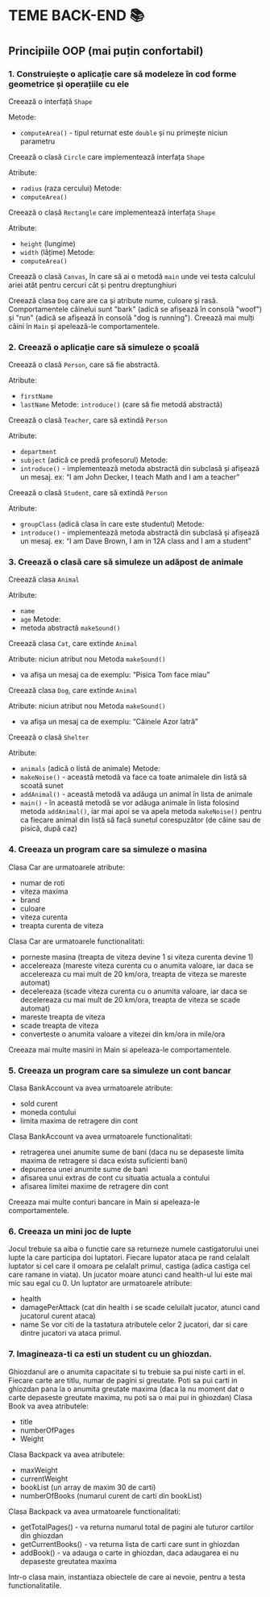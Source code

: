 
# TEME BACK-END 📚

## Principiile OOP (mai puțin confortabil)

### 1. Construiește o aplicație care să modeleze în cod forme geometrice și operațiile cu ele
Creează o interfață `Shape`

Metode: 
* `computeArea()` - tipul returnat este `double` și nu primește niciun parametru

Creează o clasă `Circle` care implementează interfața `Shape`

Atribute: 
* `radius` (raza cercului)
Metode:
* `computeArea()`

Creează o clasă `Rectangle` care implementează interfața `Shape`

Atribute:
* `height` (lungime)
* `width` (lățime)
Metode:
* `computeArea()`

Creează o clasă `Canvas`, în care să ai o metodă `main` unde vei testa calculul ariei atât pentru cercuri cât și pentru dreptunghiuri

Creează clasa `Dog` care are ca și atribute nume, culoare și rasă.
Comportamentele câinelui sunt "bark" (adică se afișează în consolă "woof") și "run" (adică se afișează în consolă "dog is running").
Creează mai mulți câini în `Main` și apelează-le comportamentele.

### 2. Creează o aplicație care să simuleze o școală
Creează o clasă `Person`, care să fie abstractă. 

Atribute:
* `firstName`
* `lastName`
Metode: `introduce()` (care să fie metodă abstractă)

Creează o clasă `Teacher`, care să extindă `Person`

Atribute:
* `department`
* `subject` (adică ce predă profesorul)
Metode: 
* `introduce()` - implementează metoda abstractă din subclasă și afișează un mesaj. 
ex: “I am John Decker, I teach Math and I am a teacher”

Creează o clasă `Student`, care să extindă `Person`

Atribute:
* `groupClass` (adică clasa în care este studentul)
Metode: 
* `introduce()` - implementează metoda abstractă din subclasă și afișează un mesaj. 
ex: “I am Dave Brown, I am in 12A class and I am a student”

### 3. Creează o clasă care să simuleze un adăpost de animale
Creează clasa `Animal`

Atribute:
* `name`
* `age`
Metode:
* metoda abstractă `makeSound()`

Creează clasa `Cat`, care extinde `Animal`

Atribute: niciun atribut nou
Metoda `makeSound()`
* va afișa un mesaj ca de exemplu: “Pisica Tom face miau”

Creează clasa `Dog`, care extinde `Animal`

Atribute: niciun atribut nou
Metoda `makeSound()`
* va afișa un mesaj ca de exemplu: “Câinele Azor latră”

Creează o clasă `Shelter`

Atribute:
* `animals` (adică o listă de animale)
Metode:
* `makeNoise()` - această metodă va face ca toate animalele din listă să scoată sunet
* `addAnimal()` - această metodă va adăuga un animal în lista de animale
* `main()` - în această metodă se vor adăuga animale în lista folosind metoda `addAnimal()`, iar mai apoi se va apela metoda `makeNoise()` pentru ca fiecare animal din listă să facă sunetul corespuzător (de câine sau de pisică, după caz)



### 4. Creeaza un program care sa simuleze o masina
Clasa Car are urmatoarele atribute:
* numar de roti
* viteza maxima
* brand
* culoare
* viteza curenta
* treapta curenta de viteza

Clasa Car are urmatoarele functionalitati:
* porneste masina (treapta de viteza devine 1 si viteza curenta devine 1)
* accelereaza (mareste viteza curenta cu o anumita valoare, iar daca se accelereaza cu mai mult de 20 km/ora, treapta de viteza se mareste automat)
* decelereaza (scade viteza curenta cu o anumita valoare, iar daca se decelereaza cu mai mult de 20 km/ora, treapta de viteza se scade automat)
* mareste treapta de viteza
* scade treapta de viteza
* converteste o anumita valoare a vitezei din km/ora in mile/ora

Creeaza mai multe masini in Main si apeleaza-le comportamentele.

### 5. Creeaza un program care sa simuleze un cont bancar
Clasa BankAccount va avea urmatoarele atribute:
* sold curent
* moneda contului
* limita maxima de retragere din cont

Clasa BankAccount va avea urmatoarele functionalitati:
* retragerea unei anumite sume de bani (daca nu se depaseste limita maxima de retragere si daca exista suficienti bani)
* depunerea unei anumite sume de bani
* afisarea unui extras de cont cu situatia actuala a contului
* afisarea limitei maxime de retragere din cont

Creeaza mai multe conturi bancare in Main si apeleaza-le comportamentele.  

### 6. Creeaza un mini joc de lupte
Jocul trebuie sa aiba o functie care sa returneze numele castigatorului unei lupte la care participa doi luptatori.
Fiecare lupator ataca pe rand celalalt luptator si cel care il omoara pe celalalt primul, castiga (adica castiga cel care ramane in viata).
Un jucator moare atunci cand health-ul lui este mai mic sau egal cu 0.
Un luptator are urmatoarele atribute:
* health
* damagePerAttack (cat din health i se scade celuilalt jucator, atunci cand jucatorul curent ataca)
* name
Se vor citi de la tastatura atributele celor 2 jucatori, dar si care dintre jucatori va ataca primul.

### 7. Imagineaza-ti ca esti un student cu un ghiozdan.
Ghiozdanul are o anumita capacitate si tu trebuie sa pui niste carti in el.
Fiecare carte are titlu, numar de pagini si greutate.
Poti sa pui carti in ghiozdan pana la o anumita greutate maxima (daca la nu moment dat o carte depaseste greutate maxima, nu poti sa o mai pui in ghiozdan)
Clasa Book va avea atributele:
* title
* numberOfPages
* Weight

Clasa Backpack va avea atributele:
* maxWeight
* currentWeight
* bookList (un array de maxim 30 de carti)
* numberOfBooks (numarul curent de carti din bookList)

Clasa Backpack va avea urmatoarele functionalitati:
* getTotalPages() - va returna numarul total de pagini ale tuturor cartilor din ghiozdan
* getCurrentBooks() - va returna lista de carti care sunt in ghiozdan
* addBook() - va adauga o carte in ghiozdan, daca adaugarea ei nu depaseste greutatea maxima

Intr-o clasa main, instantiaza obiectele de care ai nevoie, pentru a testa functionalitatile.
